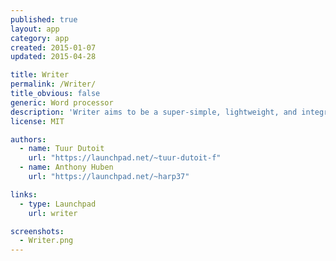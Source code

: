 ```yaml
---
published: true
layout: app
category: app
created: 2015-01-07
updated: 2015-04-28

title: Writer
permalink: /Writer/
title_obvious: false
generic: Word processor
description: 'Writer aims to be a super-simple, lightweight, and integrated word processor.'
license: MIT

authors:
  - name: Tuur Dutoit
    url: "https://launchpad.net/~tuur-dutoit-f"
  - name: Anthony Huben
    url: "https://launchpad.net/~harp37"

links:
  - type: Launchpad
    url: writer

screenshots:
  - Writer.png
---
```

